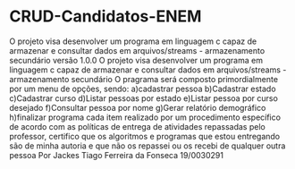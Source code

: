 # CRUD-Candidatos-ENEM
O projeto visa desenvolver um programa em linguagem c capaz de armazenar e consultar dados em arquivos/streams - armazenamento secundário
versão 1.0.0
O projeto visa desenvolver um programa em linguagem c capaz de armazenar e consultar dados em arquivos/streams - armazenamento secundário
O pragrama será composto primordialmente por um menu de opções, sendo:
a)cadastrar pessoa
b)Cadastrar estado
c)Cadastrar curso
d)Listar pessoas por estado
e)Listar pessoa por curso desejado
f)Consultar pessoa por nome
g)Gerar relatório demográfico
h)finalizar programa
cada item realizado por um procedimento específico
de acordo com as políticas de entrega de atividades repassadas pelo professor, certifico que os algoritmos e programas que estou entregando são de minha autoria e que não os repassei ou os recebi de qualquer outra pessoa
Por Jackes Tiago Ferreira da Fonseca 19/0030291

